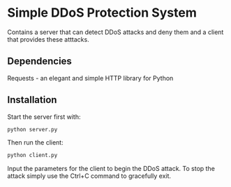 # Simple DDoS Protection System

Contains a server that can detect DDoS attacks and deny them and a client that provides these atttacks.

## Dependencies

Requests - an elegant and simple HTTP library for Python

## Installation

Start the server first with:
```sh
python server.py
```
Then run the client:
```sh
python client.py
```

Input the parameters for the client to begin the DDoS attack. To stop the attack simply use the Ctrl+C command to gracefully exit.
